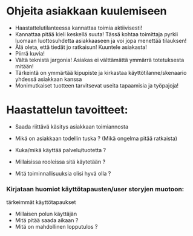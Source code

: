 # Ohjeita asiakkaan kuulemiseen

* Haastattelutilanteessa kannattaa toimia aktiivisesti!
* Kannattaa pitää kieli keskellä suuta! Tässä kohtaa toimittaja pyrkii luomaan luottosuhdetta asiakkaaseen ja voi jopa menettää tilauksen!
* Älä oleta, että tiedät jo ratkaisun! Kuuntele asiakasta!
* Piirrä kuvia!
* Vältä teknistä jargonia! Asiakas ei välttämättä ymmärrä totetuksesta mitään!
* Tärkeintä on ymmärtää kipupiste ja kirkastaa käyttötilanne/skenaario yhdessä asiakkaan kanssa
* Monimutkaiset tuotteen tarvitsevat useita tapaamisia ja työpajoja!


# Haastattelun tavoitteet:

* Saada riittävä käsitys asiakkaan toimiannosta
* Mikä on asiakkaan todellin tuska ? (Mikä ongelma pitää ratkaista)

* Kuka/mikä käyttää palvelu/tuotetta ?
* Millaisissa rooleissa sitä käytetään ?
* Mitä toiminnallisuuksia olisi hyvä olla ?

### Kirjataan huomiot käyttötapausten/user storyjen muotoon:

tärkeimmät käyttötapaukset


* Millaisen polun käyttäjän 
* Mitä pitää saada aikaan ?
* Mitä on mahdollinen lopputulos ?



